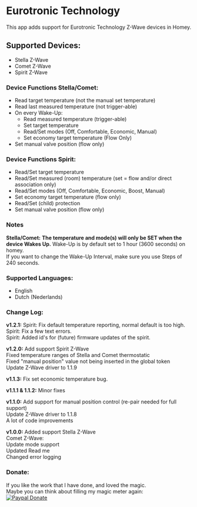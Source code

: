 # Eurotronic Technology
This app adds support for Eurotronic Technology Z-Wave devices in Homey.

## Supported Devices:
+ Stella Z-Wave
+ Comet Z-Wave
+ Spirit Z-Wave

### Device Functions Stella/Comet:
+ Read target temperature (not the manual set temperature)
+ Read last measured temperature (not trigger-able)
+ On every Wake-Up:
  - Read measured temperature (trigger-able)
  - Set target temperature
  - Read/Set modes (Off, Comfortable, Economic, Manual)
  - Set economy target temperature (Flow Only)
+ Set manual valve position (flow only)

### Device Functions Spirit:
+ Read/Set target temperature
+ Read/Set measured (room) temperature (set = flow and/or direct association only)
+ Read/Set modes (Off, Comfortable, Economic, Boost, Manual)
+ Set economy target temperature (flow only)
+ Read/Set (child) protection
+ Set manual valve position (flow only)

### Notes
**Stella/Comet:**
**The temperature and mode(s) will only be SET when the device Wakes Up.**
Wake-Up is by default set to 1 hour (3600 seconds) on homey.  
If you want to change the Wake-Up Interval, make sure you use Steps of 240 seconds.

### Supported Languages:
* English
* Dutch (Nederlands)

### Change Log:
**v1.2.1:**
Spirit: Fix default temperature reporting, normal default is too high.  
Spirit: Fix a few text errors.  
Spirit: Added id's for (future) firmware updates of the spirit.

**v1.2.0:**
Add support Spirit Z-Wave  
Fixed temperature ranges of Stella and Comet thermostatic  
Fixed "manual position" value not being inserted in the global token  
Update Z-Wave driver to 1.1.9

**v1.1.3:**
Fix set economic temperature bug.

**v1.1.1 & 1.1.2:**
Minor fixes

**v1.1.0:**
Add support for manual position control (re-pair needed for full support)  
Update Z-Wave driver to 1.1.8  
A lot of code improvements

**v1.0.0:**
Added support Stella Z-Wave  
Comet Z-Wave:  
Update mode support  
Updated Read me  
Changed error logging

### Donate:
If you like the work that I have done, and loved the magic.  
Maybe you can think about filling my magic meter again:  
[![Paypal Donate](https://www.paypalobjects.com/en_US/i/btn/btn_donate_LG.gif)](https://www.paypal.com/cgi-bin/webscr?cmd=_s-xclick&hosted_button_id=CH7AVGUY9KEQJ)
